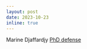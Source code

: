 ```yaml
---
layout: post
date: 2023-10-23
inline: true
---
```


Marine Djaffardjy [PhD defense](https://theses.fr/2023UPASG059)   
